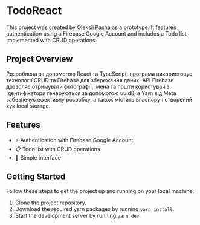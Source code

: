 # TodoReact
This project was created by Oleksii Pasha as a prototype. It features authentication using a Firebase Google Account and includes a Todo list implemented with CRUD operations.

## Project Overview
Розроблена за допомогою React та TypeScript, програма використовує технології CRUD та Firebase для збереження даних. API Firebase дозволяє отримувати фотографії, імена та пошти користувачів. Ідентифікатори генеруються за допомогою uuid8, а Yarn від Meta забезпечує ефективну розробку,  а також містить власноруч створений хук local storage. 

## Features
- ⚡ Authentication with Firebase Google Account
- 📋 Todo list with CRUD operations
- 📲 Simple interface

## Getting Started
Follow these steps to get the project up and running on your local machine:
1. Clone the project repository.
2. Download the required yarn packages by running `yarn install`.
3. Start the development server by running `yarn dev`.
